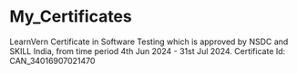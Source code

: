 # My_Certificates
LearnVern Certificate in Software Testing which is approved by NSDC and SKILL India, from time period 4th Jun 2024 - 31st Jul 2024. Certificate Id: CAN_34016907021470
